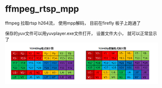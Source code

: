 # ffmpeg_rtsp_mpp
ffmpeg 拉取rtsp h264流， 使用mpp解码， 目前在firefly 板子上跑通了

保存的yuv文件可以用yuvplayer.exe文件打开， 设置文件大小， 就可以正常显示了
![](./yuv.jpg)
